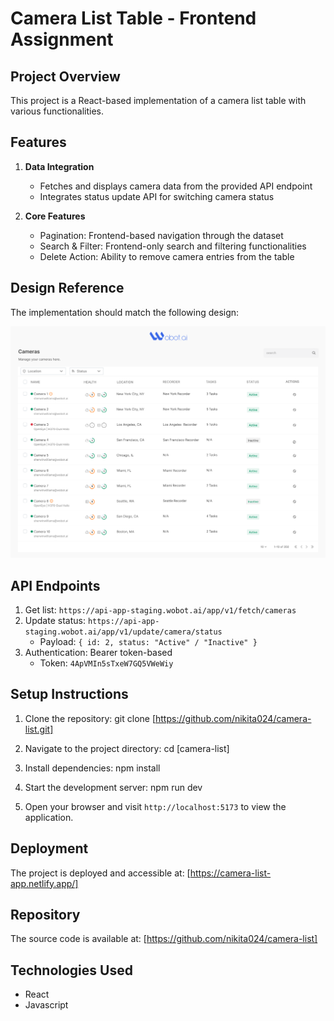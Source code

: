 # Camera List Table - Frontend Assignment

## Project Overview

This project is a React-based implementation of a camera list table with various functionalities.

## Features

1. **Data Integration**

   - Fetches and displays camera data from the provided API endpoint
   - Integrates status update API for switching camera status

2. **Core Features**

   - Pagination: Frontend-based navigation through the dataset
   - Search & Filter: Frontend-only search and filtering functionalities
   - Delete Action: Ability to remove camera entries from the table

## Design Reference

The implementation should match the following design:

![Camera List Table Design](./src/assets/Camera-List-Page.png)

## API Endpoints

1. Get list: `https://api-app-staging.wobot.ai/app/v1/fetch/cameras`
2. Update status: `https://api-app-staging.wobot.ai/app/v1/update/camera/status`
   - Payload: `{ id: 2, status: "Active" / "Inactive" }`
3. Authentication: Bearer token-based
   - Token: `4ApVMIn5sTxeW7GQ5VWeWiy`

## Setup Instructions

1. Clone the repository:
   git clone [https://github.com/nikita024/camera-list.git]

2. Navigate to the project directory:
   cd [camera-list]

3. Install dependencies:
   npm install

4. Start the development server:
   npm run dev

5. Open your browser and visit `http://localhost:5173` to view the application.

## Deployment

The project is deployed and accessible at: [https://camera-list-app.netlify.app/]

## Repository

The source code is available at: [https://github.com/nikita024/camera-list]

## Technologies Used

- React
- Javascript
